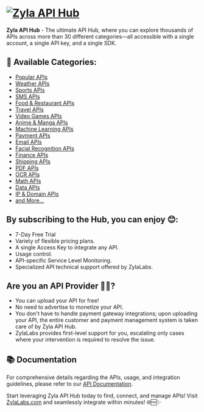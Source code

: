 # [![Zyla API Hub](https://zylalabs.com/img/logo-removebg-preview.png)](https://zylalabs.com/)

<!--start: description-->

**Zyla API Hub** - The ultimate API Hub, where you can explore thousands of APIs across more than 30 different categories—all accessible with a single account, a single API key, and a single SDK.

<!--end: description-->

<!--start: docs-->

## 🌟 Available Categories:
- [Popular APIs](https://zylalabs.com/api-marketplace/popular)
- [Weather APIs](https://zylalabs.com/api-marketplace/weather)
- [Sports APIs](https://zylalabs.com/api-marketplace/sports)
- [SMS APIs](https://zylalabs.com/api-marketplace/sms)
- [Food & Restaurant APIs](https://zylalabs.com/api-marketplace/food+%26+restaurant)
- [Travel APIs](https://zylalabs.com/api-marketplace/travel)
- [Video Games APIs](https://zylalabs.com/api-marketplace/video+games)
- [Anime & Manga APIs](https://zylalabs.com/api-marketplace/anime+%26+manga)
- [Machine Learning APIs](https://zylalabs.com/api-marketplace/machine+learning)
- [Payment APIs](https://zylalabs.com/api-marketplace/payments)
- [Email APIs](https://zylalabs.com/api-marketplace/email)
- [Facial Recognition APIs](https://zylalabs.com/api-marketplace/facial+recognition)
- [Finance APIs](https://zylalabs.com/api-marketplace/finance)
- [Shipping APIs](https://zylalabs.com/api-marketplace/shipping)
- [PDF APIs](https://zylalabs.com/api-marketplace/pdf)
- [OCR APIs](https://zylalabs.com/api-marketplace/ocr)
- [Math APIs](https://zylalabs.com/api-marketplace/math)
- [Data APIs](https://zylalabs.com/api-marketplace/data)
- [IP & Domain APIs](https://zylalabs.com/api-marketplace/ip+%26+domain)
- [and More...](https://zylalabs.com/api-marketplace)


## By subscribing to the Hub, you can enjoy 😊:

- 7-Day Free Trial
- Variety of flexible pricing plans.
- A single Access Key to integrate any API.
- Usage control.
- API-specific Service Level Monitoring.
- Specialized API technical support offered by ZylaLabs.

## Are you an API Provider 👨‍💻?
- You can upload your API for free!
- No need to advertise to monetize your API.
- You don't have to handle payment gateway integrations; upon uploading your API, the entire customer and payment management system is taken care of by Zyla API Hub.
- ZylaLabs provides first-level support for you, escalating only cases where your intervention is required to resolve the issue.

## 📚 Documentation

For comprehensive details regarding the APIs, usage, and integration guidelines, please refer to our [API Documentation](https://help.zylalabs.com).


Start leveraging Zyla API Hub today to find, connect, and manage APIs! Visit [ZylaLabs.com](https://zylalabs.com/api-marketplace) and seamlessly integrate within minutes! 🌐🆓✨
